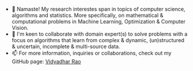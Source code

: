 - 👋 Namaste! My research interestes span in topics of computer science, algorithms and statistics. More specifically, on mathematical & computational problems in Machine Learning, Optimization & Computer Vision.
- 👀  I'm keen to collaborate with domain expert(s) to solve problems with a focus on algorithms that learn from complex & dynamic, (un)structured & uncertain, incomplete & multi-source data.
- 📫 For more information, inquiries or collaborations, check out my GitHub page: <a href=https://vidyadharrao.github.io/> Vidyadhar Rao </a>



<!---
vidyadharrao/vidyadharrao is a ✨ special ✨ repository because its `README.md` (this file) appears on your GitHub profile.
You can click the Preview link to take a look at your changes.
--->
